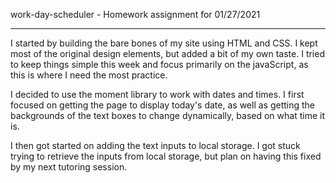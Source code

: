 work-day-scheduler - Homework assignment for 01/27/2021

---------------------------------------------------------

I started by building the bare bones of my site using HTML and CSS. I kept most of the original design elements, but added a bit of my own taste. I tried to keep things simple this week and focus primarily on the javaScript, as this is where I need the most practice.

I decided to use the moment library to work with dates and times. I first focused on getting the page to display today's date, as well as getting the backgrounds of the text boxes to change dynamically, based on what time it is.

I then got started on adding the text inputs to local storage. I got stuck trying to retrieve the inputs from local storage, but plan on having this fixed by my next tutoring session. 